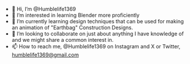 - 👋 Hi, I’m @Humblelife1369
- 👀 I’m interested in learning Blender more proficiently
- 🌱 I’m currently learning design techniques that can be used for making an animation of "Earthbag" Construction Designs.
- 💞️ I’m looking to collaborate on just about anything I have knowledge of and we might share a common interest in.
- 📫 How to reach me, @Humblelife1369 on Instagram and X or Twitter, humblelife1369@gmail.com

<!---
Humblelife1369/Humblelife1369 is a ✨ special ✨ repository because its `README.md` (this file) appears on your GitHub profile.
You can click the Preview link to take a look at your changes.
--->
